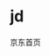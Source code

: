 ﻿# jd
京东首页
<link rel =“快捷图标”href =“favicon.ico
版心
精灵图
字体图标
大量定位
浮动，清除
选择器优先级
溢出文字隐藏
盒子阴影
圆角边框
元素的显示与隐藏
